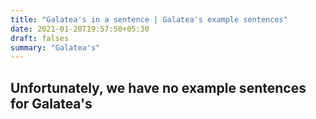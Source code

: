 ```yaml
---
title: "Galatea's in a sentence | Galatea's example sentences"
date: 2021-01-20T19:57:50+05:30
draft: falses
summary: "Galatea's"
---
```

## Unfortunately, we have no example sentences for Galatea's                 
